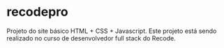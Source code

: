 # recodepro
Projeto do site básico HTML + CSS + Javascript.
Este projeto está sendo realizado no curso de desenvolvedor full stack do Recode.
